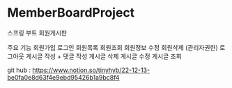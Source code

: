 # MemberBoardProject

 스프링 부트 회원게시판
 
주요 기능
회원가입
로그인
회원목록
회원조회
회원정보 수정
회원삭제 (관리자권한)
로그아웃
게시글 작성 + 댓글 작성 
게시글 삭제 
게시글 수정 
게시글 조회 

git hub  : https://www.notion.so/tinyhyb/22-12-13-be0fa0e8d63f4e9ebd95426b1a9bc8f4
